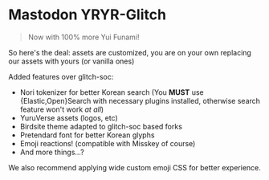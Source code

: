 # Mastodon YRYR-Glitch

> Now with 100% more Yui Funami!

So here's the deal: assets are customized, you are on your own replacing our assets with yours (or vanilla ones)

Added features over glitch-soc:
- Nori tokenizer for better Korean search (You **MUST** use {Elastic,Open}Search with necessary plugins installed, otherwise search feature won't work *at all*)
- YuruVerse assets (logos, etc)
- Birdsite theme adapted to glitch-soc based forks
- Pretendard font for better Korean glyphs
- Emoji reactions! (compatible with Misskey of course)
- And more things...?

We also recommend applying wide custom emoji CSS for better experience.
